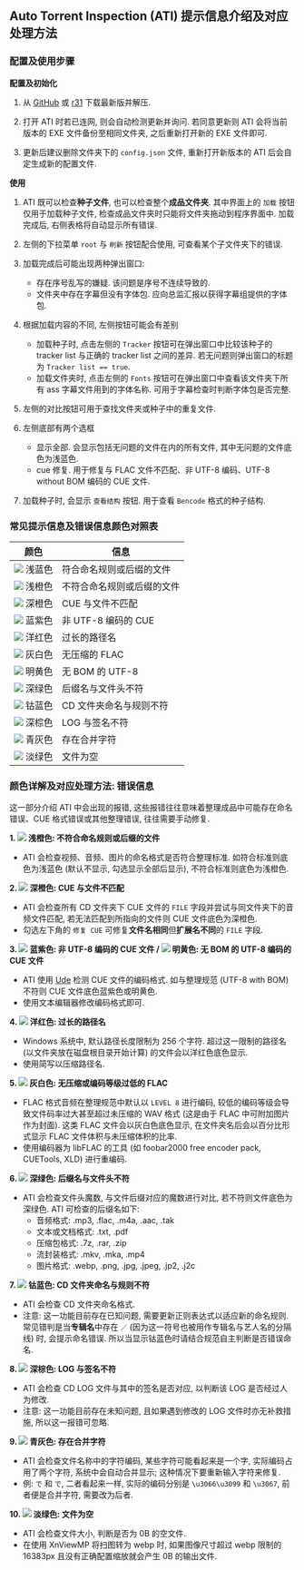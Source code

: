 ## Auto Torrent Inspection (ATI) 提示信息介绍及对应处理方法

### 配置及使用步骤

**配置及初始化**
1. 从 [GitHub](https://github.com/vcb-s/auto-torrent-inspection/releases) 或 [r31](https://r31.3333.moe) 下载最新版并解压.

2. 打开 ATI 时若已连网, 则会自动检测更新并询问. 若同意更新则 ATI 会将当前版本的 EXE 文件备份至相同文件夹, 之后重新打开新的 EXE 文件即可.

3. 更新后建议删除文件夹下的 `config.json` 文件, 重新打开新版本的 ATI 后会自定生成新的配置文件.

**使用**
1. ATI 既可以检查**种子文件**, 也可以检查整个**成品文件夹**. 其中界面上的 `加载` 按钮仅用于加载种子文件, 检查成品文件夹时只能将文件夹拖动到程序界面中. 加载完成后, 右侧表格将自动显示所有错误.

2. 左侧的下拉菜单 `root` 与 `刷新` 按钮配合使用, 可查看某个子文件夹下的错误.

3. 加载完成后可能出现两种弹出窗口:
    - 存在序号乱写的嫌疑. 该问题是序号不连续导致的.
    - 文件夹中存在字幕但没有字体包. 应向总监汇报以获得字幕组提供的字体包.

4. 根据加载内容的不同, 左侧按钮可能会有差别
    - 加载种子时, 点击左侧的 `Tracker` 按钮可在弹出窗口中比较该种子的 tracker list 与正确的 tracker list 之间的差异. 若无问题则弹出窗口的标题为 `Tracker list == true`.
    - 加载文件夹时, 点击左侧的 `Fonts` 按钮可在弹出窗口中查看该文件夹下所有 ass 字幕文件用到的字体名称. 可用于字幕检查时判断字体包是否完整.

5. 左侧的对比按钮可用于查找文件夹或种子中的重复文件.

6. 左侧底部有两个选框
    - 显示全部. 会显示包括无问题的文件在内的所有文件, 其中无问题的文件底色为浅蓝色.
    - cue 修复. 用于修复与 FLAC 文件不匹配、非 UTF-8 编码、UTF-8 without BOM 编码的 CUE 文件.

7. 加载种子时, 会显示 `查看结构` 按钮. 用于查看 `Bencode` 格式的种子结构.

### 常见提示信息及错误信息颜色对照表

| 颜色                                                     | 信息                   |
| ------------------------------------------------------- | ----------------------|
| ![](https://placehold.it/15/92aaf3/000000?text=+) 浅蓝色 | 符合命名规则或后缀的文件  |
| ![](https://placehold.it/15/fb9966/000000?text=+) 浅橙色 | 不符合命名规则或后缀的文件 |
| ![](https://placehold.it/15/ff6538/000000?text=+) 深橙色 | CUE 与文件不匹配         |
| ![](https://placehold.it/15/51559b/000000?text=+) 蓝紫色 | 非 UTF-8 编码的 CUE     |
| ![](https://placehold.it/15/ff0a32/000000?text=+) 洋红色 | 过长的路径名             |
| ![](https://placehold.it/15/cfd8dc/000000?text=+) 灰白色 | 无压缩的 FLAC           |
| ![](https://placehold.it/15/fbbc05/000000?text=+) 明黄色 | 无 BOM 的 UTF-8        |
| ![](https://placehold.it/15/009933/000000?text=+) 深绿色 | 后缀名与文件头不符       |
| ![](https://placehold.it/15/0559ae/000000?text=+) 钴蓝色 | CD 文件夹命名与规则不符   |
| ![](https://placehold.it/15/8b4513/000000?text=+) 深棕色 | LOG 与签名不符          |
| ![](https://placehold.it/15/2e373b/000000?text=+) 青灰色 | 存在合并字符            |
| ![](https://placehold.it/15/cad7ce/000000?text=+) 淡绿色 | 文件为空                |

### 颜色详解及对应处理方法: 错误信息

这一部分介绍 ATI 中会出现的报错, 这些报错往往意味着整理成品中可能存在命名错误、CUE 格式错误或其他整理错误, 往往需要手动修复.

**1. ![](https://placehold.it/10/fb9966/000000?text=+) 浅橙色: 不符合命名规则或后缀的文件**
- ATI 会检查视频、音频、图片的命名格式是否符合整理标准. 如符合标准则底色为浅蓝色 (默认不显示, 勾选显示全部后显示), 不符合标准则底色为浅橙色.

**2. ![](https://placehold.it/10/ff6538/000000?text=+) 深橙色: CUE 与文件不匹配**
- ATI 会检查所有 CD 文件夹下 CUE 文件的 `FILE` 字段并尝试与同文件夹下的音频文件匹配, 若无法匹配到所指向的文件则 CUE 文件底色为深橙色.
- 勾选左下角的 `修复 CUE` 可修复**文件名相同**但**扩展名不同**的 `FILE` 字段.

**3. ![](https://placehold.it/10/51559b/000000?text=+) 蓝紫色: 非 UTF-8 编码的 CUE 文件 / ![](https://placehold.it/10/fbbc05/000000?text=+) 明黄色: 无 BOM 的 UTF-8 编码的 CUE 文件**
- ATI 使用 [Ude](https://github.com/errepi/ude) 检测 CUE 文件的编码格式. 如与整理规范 (UTF-8 with BOM) 不符则 CUE 文件底色蓝紫色或明黄色.
- 使用文本编辑器修改编码格式即可.

**4. ![](https://placehold.it/10/ff0a32/000000?text=+) 洋红色: 过长的路径名**
- Windows 系统中, 默认路径长度限制为 256 个字符. 超过这一限制的路径名 (以文件夹放在磁盘根目录开始计算) 的文件会以洋红色底色显示.
- 使用简写以压缩路径名.

**5. ![](https://placehold.it/10/cfd8dc/000000?text=+) 灰白色: 无压缩或编码等级过低的 FLAC**
- FLAC 格式音频在整理规范中默认以 `LEVEL 8` 进行编码, 较低的编码等级会导致文件码率过大甚至超过未压缩的 WAV 格式 (这是由于 FLAC 中可附加图片作为封面). 这类 FLAC 文件会以灰白色底色显示, 在文件夹名后会以百分比形式显示 FLAC 文件体积与未压缩体积的比率.
- 使用编码器为 libFLAC 的工具 (如 foobar2000 free encoder pack, CUETools, XLD) 进行重编码.

**6. ![](https://placehold.it/10/009933/000000?text=+) 深绿色: 后缀名与文件头不符**
- ATI 会检查文件头魔数, 与文件后缀对应的魔数进行对比, 若不符则文件底色为深绿色. ATI 可检查的后缀名如下:
    - 音频格式: .mp3, .flac, .m4a, .aac, .tak
    - 文本或文档格式: .txt, .pdf
    - 压缩包格式: .7z, .rar, .zip
    - 流封装格式: .mkv, .mka, .mp4
    - 图片格式: .webp, .png, .jpg, .jpeg, .jp2, .j2c

**7. ![](https://placehold.it/10/0559ae/000000?text=+) 钴蓝色: CD 文件夹命名与规则不符**
- ATI 会检查 CD 文件夹命名格式. 
- 注意: 这一功能目前存在已知问题, 需要更新正则表达式以适应新的命名规则. 常见错判是当**专辑名**中存在 `／` (因为这一符号也被用作专辑名与艺人名的分隔线) 时, 会提示命名错误. 所以当显示钴蓝色时请结合规范自主判断是否错误命名.

**8. ![](https://placehold.it/10/8b4513/000000?text=+) 深棕色: LOG 与签名不符**
- ATI 会检查 CD LOG 文件与其中的签名是否对应, 以判断该 LOG 是否经过人为修改.
- 注意: 这一功能目前存在未知问题, 且如果遇到修改的 LOG 文件时亦无补救措施, 所以这一报错可忽略.

**9. ![](https://placehold.it/15/2e373b/000000?text=+) 青灰色: 存在合并字符**
- ATI 会检查文件名称中的字符编码, 某些字符可能看起来是一个字, 实际编码占用了两个字符, 系统中会自动合并显示; 这种情况下要重新输入字符来修复.
- 例: `で` 和 `で`, 二者看起来一样, 实际的编码分别是 `\u3066\u3099` 和 `\u3067`, 前者便是合并字符, 需要改为后者.

**10. ![](https://placehold.it/10/cad7ce/000000?text=+) 淡绿色: 文件为空**
- ATI 会检查文件大小, 判断是否为 0B 的空文件.
- 在使用 XnViewMP 将扫图转为 webp 时, 如果图像尺寸超过 webp 限制的 16383px 且没有正确配置缩放就会产生 0B 的输出文件.
